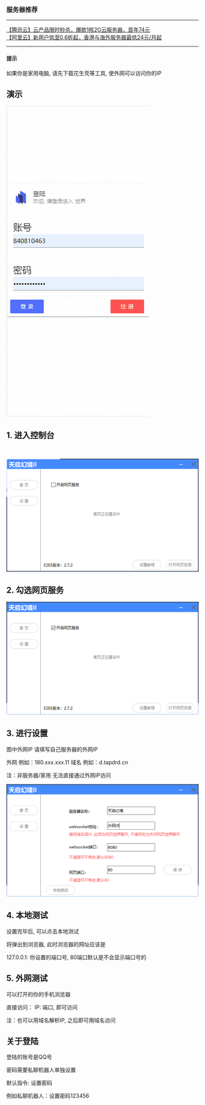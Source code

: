 ### 服务器推荐

<hr>
<a href='https://cloud.tencent.com/act/cps/redirect?redirect=1077&cps_key=55fd9d811f5203b0742169fa31102df4&from=console'>
【腾讯云】云产品限时秒杀，爆款1核2G云服务器，首年74元
</a>
<br>
<a href='https://www.aliyun.com/daily-act/ecs/activity_selection?userCode=x4u0utxu'>
【阿里云】新用户低至0.6折起，香港与海外服务器最低24元/月起
</a>
<hr>

#### 提示

如果你是家用电脑, 请先下载花生壳等工具, 使外网可以访问你的IP

## 演示
![image](../update/img/WebDemo.gif)

## 1. 进入控制台

<br>
<Badge text="免费版无法使用此功能"/>

![An image](./image/web_set/1.png)

## 2. 勾选网页服务

![An image](./image/web_set/2.png)

## 3. 进行设置

图中外网IP 请填写自己服务器的外网IP

外网    例如：180.xxx.xxx.11
域名    例如：d.tapdrd.cn

注：非服务器/家用 无法直接通过外网IP访问

![An image](./image/web_set/3.png)

## 4. 本地测试

设置完毕后, 可以点击本地测试

将弹出到浏览器, 此时浏览器的网址应该是

127.0.0.1: 你设置的端口号, 80端口默认是不会显示端口号的

## 5. 外网测试

可以打开的你的手机浏览器

直接访问： IP: 端口, 即可访问

注：也可以用域名解析IP, 之后即可用域名访问

## 关于登陆

登陆的账号是QQ号

密码需要私聊机器人单独设置

默认指令: 设置密码

例如私聊机器人：设置密码123456
